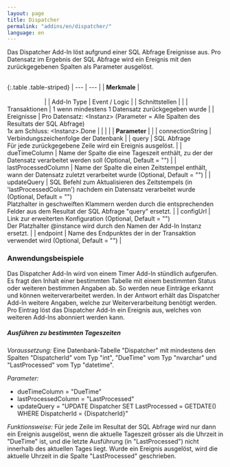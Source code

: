```yaml
---
layout: page
title: Dispatcher
permalink: "addins/en/dispatcher/"
language: en
---
```


Das Dispatcher Add-In löst aufgrund einer SQL Abfrage Ereignisse aus. Pro Datensatz im Ergebnis der SQL Abfrage wird ein Ereignis mit den zurückgegebenen Spalten als Parameter ausgelöst.<br /><br />

{:.table .table-striped}
| --- | --- |
| __Merkmale__ | &nbsp;&nbsp;&nbsp;&nbsp;&nbsp;&nbsp;&nbsp;&nbsp;&nbsp;&nbsp;&nbsp;&nbsp;&nbsp;&nbsp;&nbsp;&nbsp;&nbsp;&nbsp;&nbsp;&nbsp;&nbsp;&nbsp;&nbsp;&nbsp;&nbsp;&nbsp;&nbsp;&nbsp;&nbsp;&nbsp;&nbsp;&nbsp;&nbsp;&nbsp;&nbsp;&nbsp;&nbsp;&nbsp;&nbsp;&nbsp;&nbsp;&nbsp;&nbsp;&nbsp;&nbsp;&nbsp;&nbsp;&nbsp;&nbsp;&nbsp;&nbsp;&nbsp;&nbsp;&nbsp;&nbsp;&nbsp;&nbsp;&nbsp;&nbsp;&nbsp;&nbsp;&nbsp;&nbsp;&nbsp;&nbsp;&nbsp;&nbsp;&nbsp;&nbsp;&nbsp;&nbsp;&nbsp;&nbsp;&nbsp;&nbsp;&nbsp;&nbsp;&nbsp;&nbsp;&nbsp;&nbsp;&nbsp;&nbsp;&nbsp;&nbsp;&nbsp;&nbsp;&nbsp;&nbsp;&nbsp;&nbsp;&nbsp;&nbsp;&nbsp;&nbsp;&nbsp;&nbsp;&nbsp;&nbsp;&nbsp;&nbsp;&nbsp;&nbsp;&nbsp;&nbsp;&nbsp;&nbsp;&nbsp;&nbsp;&nbsp;&nbsp;&nbsp;&nbsp;&nbsp;&nbsp;&nbsp;&nbsp;&nbsp;&nbsp;&nbsp;&nbsp;&nbsp;&nbsp;&nbsp;&nbsp;&nbsp;&nbsp;&nbsp;&nbsp;&nbsp;&nbsp;&nbsp;&nbsp;&nbsp;&nbsp;&nbsp;&nbsp;&nbsp;&nbsp;&nbsp;&nbsp;&nbsp;&nbsp;&nbsp;&nbsp;&nbsp;&nbsp;&nbsp;&nbsp; |
| Add-In Type | Event / Logic |
| Schnittstellen |  |
| Transaktionen | 1 wenn mindestens 1 Datensatz zurückgegeben wurde |
| Ereignisse | Pro Datensatz: &lt;Instanz&gt; (Parameter = Alle Spalten des Resultats der SQL Abfrage)<br />1x am Schluss: &lt;Instanz&gt;.Done |
| | |
| __Parameter__ | |
| connectionString | Verbindungszeichenfolge der Datenbank |
| query | SQL Abfrage<br />Für jede zurückgegebene Zeile wird ein Ereignis ausgelöst. |
| dueTimeColumn | Name der Spalte die eine Tageszeit enthält, zu der der Datensatz verarbeitet werden soll (Optional, Default = "") |
| lastProcessedColumn | Name der Spalte die einen Zeitstempel enthält, wann der Datensatz zuletzt verarbeitet wurde (Optional, Default = "") |
| updateQuery | SQL Befehl zum Aktualisieren des Zeitstempels (in 'lastProcessedColumn') nachdem ein Datensatz verarbeitet wurde (Optional, Default = "")<br />Platzhalter in geschweiften Klammern werden durch die entsprechenden Felder aus dem Resultat der SQL Abfrage "query" ersetzt. |
| configUrl | Link zur erweiterten Konfiguration (Optional, Default = "")<br />Der Platzhalter @instance wird durch den Namen der Add-In Instanz ersetzt. |
| endpoint | Name des Endpunktes der in der Transaktion verwendet wird (Optional, Default = "") |

### Anwendungsbeispiele

Das Dispatcher Add-In wird von einem Timer Add-In stündlich aufgerufen. Es fragt den Inhalt einer bestimmten Tabelle mit einem bestimmten Status oder weiteren bestimmen Angaben ab. So werden neue Einträge erkannt und können weiterverarbeitet werden.
In der Antwort erhält das Dispatcher Add-In weitere Angaben, welche zur Weiterverarbeitung benötigt werden.
Pro Eintrag löst das Dispatcher Add-In ein Ereignis aus, welches von weiteren Add-Ins abonniert werden kann.

##### Ausführen zu bestimmten Tageszeiten

*Voraussetzung:* Eine Datenbank-Tabelle "Dispatcher" mit mindestens den Spalten "DispatcherId" vom Typ "int", "DueTime" vom Typ "nvarchar" und "LastProcessed" vom Typ "datetime".

*Parameter:*
* dueTimeColumn = "DueTime"
* lastProcessedColumn = "LastProcessed"
* updateQuery = "UPDATE Dispatcher SET LastProcessed = GETDATE() WHERE DispatcherId = {DispatcherId}"

*Funktionsweise:* Für jede Zeile im Resultat der SQL Abfrage wird nur dann ein Ereignis ausgelöst, wenn die aktuelle Tageszeit grösser als die Uhrzeit in "DueTime" ist, und die letzte Ausführung (in "LastProcessed") nicht innerhalb des aktuellen Tages liegt. Wurde ein Ereignis ausgelöst, wird die aktuelle Uhrzeit in die Spalte "LastProcessed" geschrieben.
